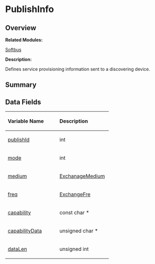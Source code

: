 # PublishInfo<a name="ZH-CN_TOPIC_0000001054598195"></a>

## **Overview**<a name="section255175112093536"></a>

**Related Modules:**

[Softbus](Softbus.md)

**Description:**

Defines service provisioning information sent to a discovering device. 

## **Summary**<a name="section1143480366093536"></a>

## Data Fields<a name="pub-attribs"></a>

<a name="table592076653093536"></a>
<table><thead align="left"><tr id="row1835153065093536"><th class="cellrowborder" valign="top" width="50%" id="mcps1.1.3.1.1"><p id="p11061743093536"><a name="p11061743093536"></a><a name="p11061743093536"></a>Variable Name</p>
</th>
<th class="cellrowborder" valign="top" width="50%" id="mcps1.1.3.1.2"><p id="p1894048035093536"><a name="p1894048035093536"></a><a name="p1894048035093536"></a>Description</p>
</th>
</tr>
</thead>
<tbody><tr id="row394411429093536"><td class="cellrowborder" valign="top" width="50%" headers="mcps1.1.3.1.1 "><p id="p1529683032093536"><a name="p1529683032093536"></a><a name="p1529683032093536"></a><a href="Softbus.md#ga44a9b46ef719d882d4438a0c34a7f657">publishId</a></p>
</td>
<td class="cellrowborder" valign="top" width="50%" headers="mcps1.1.3.1.2 "><p id="p1823081571093536"><a name="p1823081571093536"></a><a name="p1823081571093536"></a>int&nbsp;</p>
</td>
</tr>
<tr id="row562288810093536"><td class="cellrowborder" valign="top" width="50%" headers="mcps1.1.3.1.1 "><p id="p1928270551093536"><a name="p1928270551093536"></a><a name="p1928270551093536"></a><a href="Softbus.md#ga1e1635bcdb216cd4a4756c4962c3f595">mode</a></p>
</td>
<td class="cellrowborder" valign="top" width="50%" headers="mcps1.1.3.1.2 "><p id="p614962009093536"><a name="p614962009093536"></a><a name="p614962009093536"></a>int&nbsp;</p>
</td>
</tr>
<tr id="row1440073872093536"><td class="cellrowborder" valign="top" width="50%" headers="mcps1.1.3.1.1 "><p id="p1099428183093536"><a name="p1099428183093536"></a><a name="p1099428183093536"></a><a href="Softbus.md#ga3997803d8bfec79f5ba6e264f8e35b52">medium</a></p>
</td>
<td class="cellrowborder" valign="top" width="50%" headers="mcps1.1.3.1.2 "><p id="p1062801232093536"><a name="p1062801232093536"></a><a name="p1062801232093536"></a><a href="Softbus.md#gaf5c7c122990f0ab5bd46b9bc47b5868b">ExchanageMedium</a>&nbsp;</p>
</td>
</tr>
<tr id="row1993410014093536"><td class="cellrowborder" valign="top" width="50%" headers="mcps1.1.3.1.1 "><p id="p2023322606093536"><a name="p2023322606093536"></a><a name="p2023322606093536"></a><a href="Softbus.md#gaf850489236b0efbc4b27ea5a867ec001">freq</a></p>
</td>
<td class="cellrowborder" valign="top" width="50%" headers="mcps1.1.3.1.2 "><p id="p748197368093536"><a name="p748197368093536"></a><a name="p748197368093536"></a><a href="Softbus.md#gacf2c77bd7e2c82784078762978123ea3">ExchangeFre</a>&nbsp;</p>
</td>
</tr>
<tr id="row1106538439093536"><td class="cellrowborder" valign="top" width="50%" headers="mcps1.1.3.1.1 "><p id="p1309660677093536"><a name="p1309660677093536"></a><a name="p1309660677093536"></a><a href="Softbus.md#gacf7c1f9daf2bf9c148ab9d8048d75358">capability</a></p>
</td>
<td class="cellrowborder" valign="top" width="50%" headers="mcps1.1.3.1.2 "><p id="p1078943521093536"><a name="p1078943521093536"></a><a name="p1078943521093536"></a>const char *&nbsp;</p>
</td>
</tr>
<tr id="row1683013165093536"><td class="cellrowborder" valign="top" width="50%" headers="mcps1.1.3.1.1 "><p id="p787093279093536"><a name="p787093279093536"></a><a name="p787093279093536"></a><a href="Softbus.md#ga0d267dd5f6f198120f91759094f07ab7">capabilityData</a></p>
</td>
<td class="cellrowborder" valign="top" width="50%" headers="mcps1.1.3.1.2 "><p id="p617797583093536"><a name="p617797583093536"></a><a name="p617797583093536"></a>unsigned char *&nbsp;</p>
</td>
</tr>
<tr id="row1188518744093536"><td class="cellrowborder" valign="top" width="50%" headers="mcps1.1.3.1.1 "><p id="p1574279426093536"><a name="p1574279426093536"></a><a name="p1574279426093536"></a><a href="Softbus.md#ga0ae4b95fd8ba4fd0fca6d02dee79e643">dataLen</a></p>
</td>
<td class="cellrowborder" valign="top" width="50%" headers="mcps1.1.3.1.2 "><p id="p1779375734093536"><a name="p1779375734093536"></a><a name="p1779375734093536"></a>unsigned int&nbsp;</p>
</td>
</tr>
</tbody>
</table>

